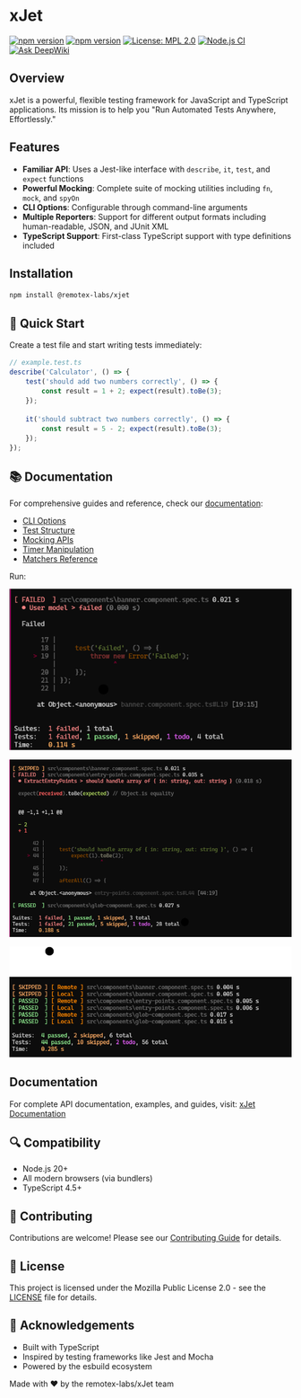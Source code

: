 # xJet

[![npm version](https://img.shields.io/badge/Documentation-orange?logo=typescript&logoColor=f5f5f5)](https://remotex-labs.github.io/xJet/)
[![npm version](https://img.shields.io/npm/v/@remotex-labs/xjet.svg)](https://www.npmjs.com/package/@remotex-labs/xjet)
[![License: MPL 2.0](https://img.shields.io/badge/License-MPL_2.0-brightgreen.svg)](https://opensource.org/licenses/MPL-2.0)
[![Node.js CI](https://github.com/remotex-labs/xJet/actions/workflows/node.js.yml/badge.svg)](https://github.com/remotex-labs/xJet/actions/workflows/node.js.yml)
[![Ask DeepWiki](https://deepwiki.com/badge.svg)](https://deepwiki.com/remotex-labs/xJet)

## Overview

xJet is a powerful, flexible testing framework for JavaScript and TypeScript applications.
Its mission is to help you "Run Automated Tests Anywhere, Effortlessly."

## Features

- **Familiar API**: Uses a Jest-like interface with `describe`, `it`, `test`, and `expect` functions
- **Powerful Mocking**: Complete suite of mocking utilities including `fn`, `mock`, and `spyOn`
- **CLI Options**: Configurable through command-line arguments
- **Multiple Reporters**: Support for different output formats including human-readable, JSON, and JUnit XML
- **TypeScript Support**: First-class TypeScript support with type definitions included

## Installation

```bash
npm install @remotex-labs/xjet
```

## 🚀 Quick Start

Create a test file and start writing tests immediately:

```ts
// example.test.ts 
describe('Calculator', () => { 
    test('should add two numbers correctly', () => { 
        const result = 1 + 2; expect(result).toBe(3); 
    });

    it('should subtract two numbers correctly', () => { 
        const result = 5 - 2; expect(result).toBe(3); 
    }); 
});
```

## 📚 Documentation

For comprehensive guides and reference, check our [documentation](https://remotex-labs.github.io/xJet/):

- [CLI Options](https://remotex-labs.github.io/xJet/configuration/cli)
- [Test Structure](https://remotex-labs.github.io/xJet/tests/test)
- [Mocking APIs](https://remotex-labs.github.io/xJet/mocks/mock)
- [Timer Manipulation](https://remotex-labs.github.io/xJet/mocks/timer)
- [Matchers Reference](https://remotex-labs.github.io/xJet/xjet-expect/equality)

Run:

![Run](./docs/public/images/run.png)

![Run](./docs/public/images/run1.png)

![Run](./docs/public/images/run2.png)

## Documentation

For complete API documentation, examples, and guides, visit: [xJet Documentation](https://remotex-labs.github.io/xJet/)

## 🔍 Compatibility

- Node.js 20+
- All modern browsers (via bundlers)
- TypeScript 4.5+

## 🤝 Contributing

Contributions are welcome! Please see our [Contributing Guide](CONTRIBUTING.md) for details.

## 📄 License

This project is licensed under the Mozilla Public License 2.0 - see the [LICENSE](LICENSE) file for details.

## 💖 Acknowledgements

- Built with TypeScript
- Inspired by testing frameworks like Jest and Mocha
- Powered by the esbuild ecosystem

Made with ❤️ by the remotex-labs/xJet team
